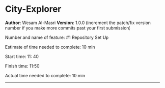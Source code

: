 # City-Explorer

**Author**: Wesam Al-Masri
**Version**: 1.0.0 (increment the patch/fix version number if you make more commits past your first submission)

Number and name of feature: #1 Repository Set Up

Estimate of time needed to complete: 10 min

Start time: 11: 40

Finish time: 11:50

Actual time needed to complete: 10 min

---
